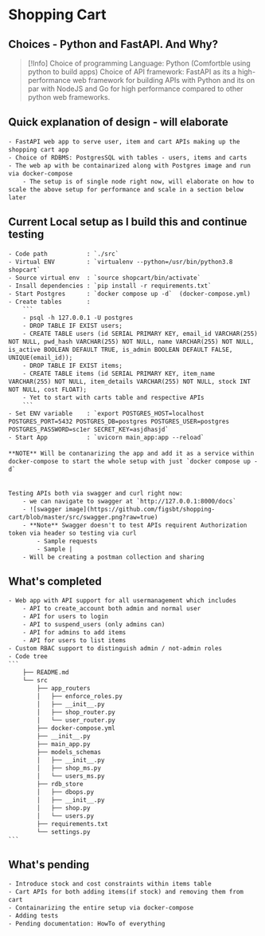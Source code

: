 # Shopping Cart 

## Choices - Python and FastAPI. And Why?
> [!Info]
> Choice of programming Language: Python (Comfortble using python to build apps)
> Choice of API framework: FastAPI as its a high-performance web framework for building APIs with Python and its on par with NodeJS and Go for high performance compared to other python web frameworks.

## Quick explanation of design - will elaborate
    - FastAPI web app to serve user, item and cart APIs making up the shopping cart app
    - Choice of RDBMS: PostgresSQL with tables - users, items and carts
    - The web ap with be containarized along with Postgres image and run via docker-compose
        - The setup is of single node right now, will elaborate on how to scale the above setup for performance and scale in a section below later

## Current Local setup as I build this and continue testing
    - Code path           : `./src`
    - Virtual ENV         : `virtualenv --python=/usr/bin/python3.8 shopcart`
    - Source virtual env  : `source shopcart/bin/activate`
    - Insall dependencies : `pip install -r requirements.txt`
    - Start Postgres      : `docker compose up -d`  (docker-compose.yml)
    - Create tables       : 
        ```
        - psql -h 127.0.0.1 -U postgres
        - DROP TABLE IF EXIST users;
        - CREATE TABLE users (id SERIAL PRIMARY KEY, email_id VARCHAR(255) NOT NULL, pwd_hash VARCHAR(255) NOT NULL, name VARCHAR(255) NOT NULL, is_active BOOLEAN DEFAULT TRUE, is_admin BOOLEAN DEFAULT FALSE, UNIQUE(email_id));
        - DROP TABLE IF EXIST items;
        - CREATE TABLE items (id SERIAL PRIMARY KEY, item_name VARCHAR(255) NOT NULL, item_details VARCHAR(255) NOT NULL, stock INT NOT NULL, cost FLOAT);
        - Yet to start with carts table and respective APIs
        ```
    - Set ENV variable    : `export POSTGRES_HOST=localhost POSTGRES_PORT=5432 POSTGRES_DB=postgres POSTGRES_USER=postgres POSTGRES_PASSWORD=sc1er SECRET_KEY=asjdhasjd`
    - Start App           : `uvicorn main_app:app --reload`

    **NOTE** Will be contanarizing the app and add it as a service within docker-compose to start the whole setup with just `docker compose up -d`


    Testing APIs both via swagger and curl right now:
        - we can navigate to swagger at `http://127.0.0.1:8000/docs`
        - ![swagger image](https://github.com/figsbt/shopping-cart/blob/master/src/swagger.png?raw=true)
        - **Note** Swagger doesn't to test APIs requirent Authorization token via header so testing via curl
            - Sample requests
            - Sample | 
        - Will be creating a postman collection and sharing


##  What's completed
    - Web app with API support for all usermanagement which includes 
        - API to create_account both admin and normal user
        - API for users to login
        - API to suspend_users (only admins can)
        - API for admins to add items
        - API for users to list items
    - Custom RBAC support to distinguish admin / not-admin roles
    - Code tree
    ```
        ├── README.md
        └── src
            ├── app_routers
            │   ├── enforce_roles.py
            │   ├── __init__.py
            │   ├── shop_router.py
            │   └── user_router.py
            ├── docker-compose.yml
            ├── __init__.py
            ├── main_app.py
            ├── models_schemas
            │   ├── __init__.py
            │   ├── shop_ms.py
            │   └── users_ms.py
            ├── rdb_store
            │   ├── dbops.py
            │   ├── __init__.py
            │   ├── shop.py
            │   └── users.py
            ├── requirements.txt
            └── settings.py
    ```


## What's pending
    - Introduce stock and cost constraints within items table
    - Cart APIs for both adding items(if stock) and removing them from cart
    - Containarizing the entire setup via docker-compose
    - Adding tests
    - Pending documentation: HowTo of everything
